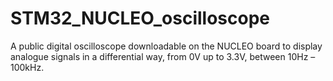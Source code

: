 # STM32_NUCLEO_oscilloscope
A public digital oscilloscope downloadable on the NUCLEO board to display analogue signals in a differential way, from 0V up to 3.3V, between 10Hz – 100kHz.
